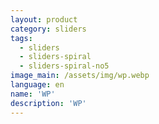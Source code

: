 ```yaml
---
layout: product
category: sliders
tags:
  - sliders
  - sliders-spiral
  - sliders-spiral-no5
image_main: /assets/img/wp.webp
language: en
name: 'WP'
description: 'WP'
---
```

